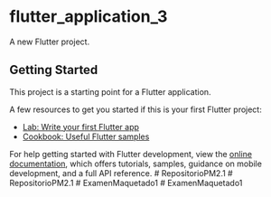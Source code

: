 # flutter_application_3

A new Flutter project.

## Getting Started

This project is a starting point for a Flutter application.

A few resources to get you started if this is your first Flutter project:

- [Lab: Write your first Flutter app](https://docs.flutter.dev/get-started/codelab)
- [Cookbook: Useful Flutter samples](https://docs.flutter.dev/cookbook)

For help getting started with Flutter development, view the
[online documentation](https://docs.flutter.dev/), which offers tutorials,
samples, guidance on mobile development, and a full API reference.
#   R e p o s i t o r i o P M 2 . 1  
 #   R e p o s i t o r i o P M 2 . 1  
 #   E x a m e n M a q u e t a d o 1  
 #   E x a m e n M a q u e t a d o 1  
 